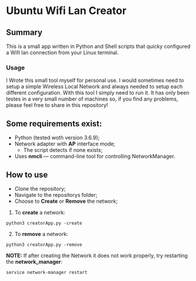 # Ubuntu Wifi Lan Creator

## Summary

This is a small app written in Python and Shell scripts that quicky configured a Wifi lan connection from your Linux terminal.

### Usage

I Wrote this small tool myself for personal use. I would sometimes need to setup a simple Wireless Local Network and always needed to setup each different configuration. With this tool I simply need to run it.
It has only been testes in a very small number of machines so, if you find any problems, please feel free to share in this repository!

## Some requirements exist:

 * Python (tested woth version 3.6.9);
 * Network adapter with **AP** interface mode;
   * The script detects if none exists;
 * Uses **nmcli** — command-line tool for controlling NetworkManager.

## How to use

 * Clone the repository;
 * Navigate to the repositorys folder;
 * Choose to **Create** or **Remove** the network;
 1. To **create** a network:
   
 ```shell
 python3 creatorApp.py -create
 ```

 2. To **remove** a network:
 ```shell
 python3 creatorApp.py -remove
 ```

 **NOTE:** If after creating the Network it does not work properly, try restarting the __network_manager__:

 ```shell
 service network-manager restart
 ```
